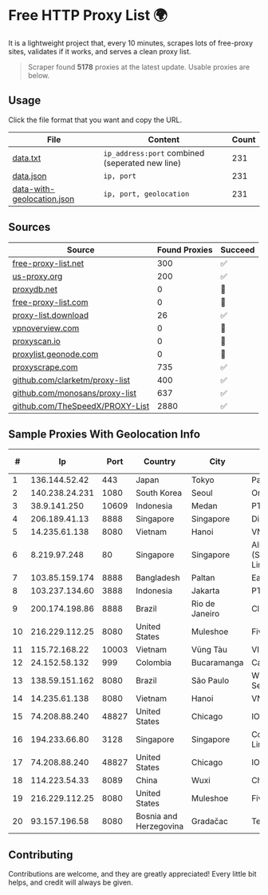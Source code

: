 
# Free HTTP Proxy List 🌍

It is a lightweight project that, every 10 minutes, scrapes lots of free-proxy sites, validates if it works, and serves a clean proxy list.


> Scraper found **5178** proxies at the latest update. Usable proxies are below.

## Usage

Click the file format that you want and copy the URL.


|File|Content|Count|
|----|-------|-----|
|[data.txt](https://raw.githubusercontent.com/themiralay/Proxy-List-World/master/data.txt)|`ip_address:port` combined (seperated new line)|231|
|[data.json](https://raw.githubusercontent.com/themiralay/Proxy-List-World/master/data.json)|`ip, port`|231|
|[data-with-geolocation.json](https://raw.githubusercontent.com/themiralay/Proxy-List-World/master/data-with-geolocation.json)|`ip, port, geolocation`|231|

## Sources

|Source|Found Proxies|Succeed|
|------|-------------|-------|
|[free-proxy-list.net](https://free-proxy-list.net)|300|✅|
|[us-proxy.org](https://www.us-proxy.org)|200|✅|
|[proxydb.net](http://proxydb.net)|0|🚫|
|[free-proxy-list.com](https://free-proxy-list.com/?page=&port=&type%5B%5D=http&type%5B%5D=https&up_time=0&search=Search)|0|🚫|
|[proxy-list.download](https://www.proxy-list.download/HTTP)|26|✅|
|[vpnoverview.com](https://vpnoverview.com/privacy/anonymous-browsing/free-proxy-servers)|0|🚫|
|[proxyscan.io](https://www.proxyscan.io)|0|🚫|
|[proxylist.geonode.com](https://proxylist.geonode.com/api/proxy-list?limit=300&page=1&sort_by=lastChecked&sort_type=desc&protocols=http,https)|0|🚫|
|[proxyscrape.com](https://api.proxyscrape.com/v2/?request=displayproxies&protocol=http&timeout=10000&country=all&ssl=all&anonymity=all)|735|✅|
|[github.com/clarketm/proxy-list](https://raw.githubusercontent.com/clarketm/proxy-list/master/proxy-list-raw.txt)|400|✅|
|[github.com/monosans/proxy-list](https://raw.githubusercontent.com/monosans/proxy-list/main/proxies/http.txt)|637|✅|
|[github.com/TheSpeedX/PROXY-List](https://raw.githubusercontent.com/TheSpeedX/PROXY-List/master/http.txt)|2880|✅|


## Sample Proxies With Geolocation Info

|#|Ip|Port|Country|City|Internet Service Provider|
|-|--|----|-------|----|-------------------------|
|1|136.144.52.42|443|Japan|Tokyo|Packet Host, Inc.|
|2|140.238.24.231|1080|South Korea|Seoul|Oracle Corporation|
|3|38.9.141.250|10609|Indonesia|Medan|PT. Media Antar Nusa|
|4|206.189.41.13|8888|Singapore|Singapore|DigitalOcean, LLC|
|5|14.235.61.138|8080|Vietnam|Hanoi|VNPT|
|6|8.219.97.248|80|Singapore|Singapore|Alibaba Cloud (Singapore) Private Limited|
|7|103.85.159.174|8888|Bangladesh|Paltan|EarthTelecommunication|
|8|103.237.134.60|3888|Indonesia|Jakarta|PT Maxindo Mitra Solusi|
|9|200.174.198.86|8888|Brazil|Rio de Janeiro|Claro S.A|
|10|216.229.112.25|8080|United States|Muleshoe|Five Area Systems, LLC|
|11|115.72.168.22|10003|Vietnam|Vũng Tàu|VIETELmetro|
|12|24.152.58.132|999|Colombia|Bucaramanga|Calltopbx S.A.S.|
|13|138.59.151.162|8080|Brazil|São Paulo|Wireless Comm Services LTDA|
|14|14.235.61.138|8080|Vietnam|Hanoi|VNPT|
|15|74.208.88.240|48827|United States|Chicago|IONOS SE|
|16|194.233.66.80|3128|Singapore|Singapore|Contabo Asia Private Limited|
|17|74.208.88.240|48827|United States|Chicago|IONOS SE|
|18|114.223.54.33|8089|China|Wuxi|Chinanet|
|19|216.229.112.25|8080|United States|Muleshoe|Five Area Systems, LLC|
|20|93.157.196.58|8080|Bosnia and Herzegovina|Gradačac|Telesat d.o.o.|



## Contributing

Contributions are welcome, and they are greatly appreciated! Every
little bit helps, and credit will always be given.

